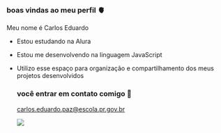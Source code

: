### boas vindas ao meu perfil 🫀

  Meu nome é Carlos Eduardo

  - Estou estudando na Alura
  - Estou me desenvolvendo na linguagem JavaScript
  - Utilizo esse espaço para organização e compartilhamento dos meus projetos desenvolvidos

    ### você entrar em contato comigo 📧

    carlos.eduardo.paz@escola.pr.gov.br

    ![](https://www.google.com/url?sa=i&url=https%3A%2F%2Fgiphy.com%2Fexplore%2Froger-guedes&psig=AOvVaw14DHA1zShCP4fHBqpRLtzN&ust=1692283722627000&source=images&cd=vfe&opi=89978449&ved=0CBAQjRxqFwoTCNDLnae24YADFQAAAAAdAAAAABAD)
